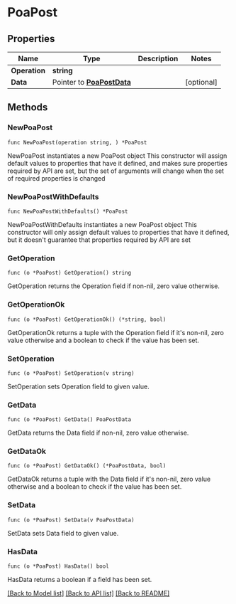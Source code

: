 # PoaPost

## Properties

Name | Type | Description | Notes
------------ | ------------- | ------------- | -------------
**Operation** | **string** |  | 
**Data** | Pointer to [**PoaPostData**](PoaPostData.md) |  | [optional] 

## Methods

### NewPoaPost

`func NewPoaPost(operation string, ) *PoaPost`

NewPoaPost instantiates a new PoaPost object
This constructor will assign default values to properties that have it defined,
and makes sure properties required by API are set, but the set of arguments
will change when the set of required properties is changed

### NewPoaPostWithDefaults

`func NewPoaPostWithDefaults() *PoaPost`

NewPoaPostWithDefaults instantiates a new PoaPost object
This constructor will only assign default values to properties that have it defined,
but it doesn't guarantee that properties required by API are set

### GetOperation

`func (o *PoaPost) GetOperation() string`

GetOperation returns the Operation field if non-nil, zero value otherwise.

### GetOperationOk

`func (o *PoaPost) GetOperationOk() (*string, bool)`

GetOperationOk returns a tuple with the Operation field if it's non-nil, zero value otherwise
and a boolean to check if the value has been set.

### SetOperation

`func (o *PoaPost) SetOperation(v string)`

SetOperation sets Operation field to given value.


### GetData

`func (o *PoaPost) GetData() PoaPostData`

GetData returns the Data field if non-nil, zero value otherwise.

### GetDataOk

`func (o *PoaPost) GetDataOk() (*PoaPostData, bool)`

GetDataOk returns a tuple with the Data field if it's non-nil, zero value otherwise
and a boolean to check if the value has been set.

### SetData

`func (o *PoaPost) SetData(v PoaPostData)`

SetData sets Data field to given value.

### HasData

`func (o *PoaPost) HasData() bool`

HasData returns a boolean if a field has been set.


[[Back to Model list]](../README.md#documentation-for-models) [[Back to API list]](../README.md#documentation-for-api-endpoints) [[Back to README]](../README.md)


